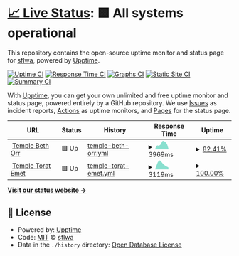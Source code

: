 # [📈 Live Status](https://sflwa.github.io/sflwa-uptime): <!--live status--> **🟩 All systems operational**

This repository contains the open-source uptime monitor and status page for [sflwa](https://sflwa.github.io/sflwa-uptime), powered by [Upptime](https://github.com/upptime/upptime).

[![Uptime CI](https://github.com/sflwa/sflwa-uptime/workflows/Uptime%20CI/badge.svg)](https://github.com/sflwa/sflwa-uptime/actions?query=workflow%3A%22Uptime+CI%22)
[![Response Time CI](https://github.com/sflwa/sflwa-uptime/workflows/Response%20Time%20CI/badge.svg)](https://github.com/sflwa/sflwa-uptime/actions?query=workflow%3A%22Response+Time+CI%22)
[![Graphs CI](https://github.com/sflwa/sflwa-uptime/workflows/Graphs%20CI/badge.svg)](https://github.com/sflwa/sflwa-uptime/actions?query=workflow%3A%22Graphs+CI%22)
[![Static Site CI](https://github.com/sflwa/sflwa-uptime/workflows/Static%20Site%20CI/badge.svg)](https://github.com/sflwa/sflwa-uptime/actions?query=workflow%3A%22Static+Site+CI%22)
[![Summary CI](https://github.com/sflwa/sflwa-uptime/workflows/Summary%20CI/badge.svg)](https://github.com/sflwa/sflwa-uptime/actions?query=workflow%3A%22Summary+CI%22)

With [Upptime](https://upptime.js.org), you can get your own unlimited and free uptime monitor and status page, powered entirely by a GitHub repository. We use [Issues](https://github.com/sflwa/sflwa-uptime/issues) as incident reports, [Actions](https://github.com/sflwa/sflwa-uptime/actions) as uptime monitors, and [Pages](https://sflwa.github.io/sflwa-uptime) for the status page.

<!--start: status pages-->
<!-- This summary is generated by Upptime (https://github.com/upptime/upptime) -->
<!-- Do not edit this manually, your changes will be overwritten -->
<!-- prettier-ignore -->
| URL | Status | History | Response Time | Uptime |
| --- | ------ | ------- | ------------- | ------ |
| <img alt="" src="https://favicons.githubusercontent.com/www.templebethorr.org" height="13"> [Temple Beth Orr](https://www.templebethorr.org) | 🟩 Up | [temple-beth-orr.yml](https://github.com/sflwa/sflwa-uptime/commits/HEAD/history/temple-beth-orr.yml) | <details><summary><img alt="Response time graph" src="./graphs/temple-beth-orr/response-time-week.png" height="20"> 3969ms</summary><br><a href="https://sflwa.github.io/sflwa-uptime/history/temple-beth-orr"><img alt="Response time 3969" src="https://img.shields.io/endpoint?url=https%3A%2F%2Fraw.githubusercontent.com%2Fsflwa%2Fsflwa-uptime%2FHEAD%2Fapi%2Ftemple-beth-orr%2Fresponse-time.json"></a><br><a href="https://sflwa.github.io/sflwa-uptime/history/temple-beth-orr"><img alt="24-hour response time 568" src="https://img.shields.io/endpoint?url=https%3A%2F%2Fraw.githubusercontent.com%2Fsflwa%2Fsflwa-uptime%2FHEAD%2Fapi%2Ftemple-beth-orr%2Fresponse-time-day.json"></a><br><a href="https://sflwa.github.io/sflwa-uptime/history/temple-beth-orr"><img alt="7-day response time 3969" src="https://img.shields.io/endpoint?url=https%3A%2F%2Fraw.githubusercontent.com%2Fsflwa%2Fsflwa-uptime%2FHEAD%2Fapi%2Ftemple-beth-orr%2Fresponse-time-week.json"></a><br><a href="https://sflwa.github.io/sflwa-uptime/history/temple-beth-orr"><img alt="30-day response time 3969" src="https://img.shields.io/endpoint?url=https%3A%2F%2Fraw.githubusercontent.com%2Fsflwa%2Fsflwa-uptime%2FHEAD%2Fapi%2Ftemple-beth-orr%2Fresponse-time-month.json"></a><br><a href="https://sflwa.github.io/sflwa-uptime/history/temple-beth-orr"><img alt="1-year response time 3969" src="https://img.shields.io/endpoint?url=https%3A%2F%2Fraw.githubusercontent.com%2Fsflwa%2Fsflwa-uptime%2FHEAD%2Fapi%2Ftemple-beth-orr%2Fresponse-time-year.json"></a></details> | <details><summary><a href="https://sflwa.github.io/sflwa-uptime/history/temple-beth-orr">82.41%</a></summary><a href="https://sflwa.github.io/sflwa-uptime/history/temple-beth-orr"><img alt="All-time uptime 82.41%" src="https://img.shields.io/endpoint?url=https%3A%2F%2Fraw.githubusercontent.com%2Fsflwa%2Fsflwa-uptime%2FHEAD%2Fapi%2Ftemple-beth-orr%2Fuptime.json"></a><br><a href="https://sflwa.github.io/sflwa-uptime/history/temple-beth-orr"><img alt="24-hour uptime 100.00%" src="https://img.shields.io/endpoint?url=https%3A%2F%2Fraw.githubusercontent.com%2Fsflwa%2Fsflwa-uptime%2FHEAD%2Fapi%2Ftemple-beth-orr%2Fuptime-day.json"></a><br><a href="https://sflwa.github.io/sflwa-uptime/history/temple-beth-orr"><img alt="7-day uptime 82.41%" src="https://img.shields.io/endpoint?url=https%3A%2F%2Fraw.githubusercontent.com%2Fsflwa%2Fsflwa-uptime%2FHEAD%2Fapi%2Ftemple-beth-orr%2Fuptime-week.json"></a><br><a href="https://sflwa.github.io/sflwa-uptime/history/temple-beth-orr"><img alt="30-day uptime 82.41%" src="https://img.shields.io/endpoint?url=https%3A%2F%2Fraw.githubusercontent.com%2Fsflwa%2Fsflwa-uptime%2FHEAD%2Fapi%2Ftemple-beth-orr%2Fuptime-month.json"></a><br><a href="https://sflwa.github.io/sflwa-uptime/history/temple-beth-orr"><img alt="1-year uptime 82.41%" src="https://img.shields.io/endpoint?url=https%3A%2F%2Fraw.githubusercontent.com%2Fsflwa%2Fsflwa-uptime%2FHEAD%2Fapi%2Ftemple-beth-orr%2Fuptime-year.json"></a></details>
| <img alt="" src="https://favicons.githubusercontent.com/www.templetoratemet.org" height="13"> [Temple Torat Emet](https://www.templetoratemet.org) | 🟩 Up | [temple-torat-emet.yml](https://github.com/sflwa/sflwa-uptime/commits/HEAD/history/temple-torat-emet.yml) | <details><summary><img alt="Response time graph" src="./graphs/temple-torat-emet/response-time-week.png" height="20"> 3119ms</summary><br><a href="https://sflwa.github.io/sflwa-uptime/history/temple-torat-emet"><img alt="Response time 3119" src="https://img.shields.io/endpoint?url=https%3A%2F%2Fraw.githubusercontent.com%2Fsflwa%2Fsflwa-uptime%2FHEAD%2Fapi%2Ftemple-torat-emet%2Fresponse-time.json"></a><br><a href="https://sflwa.github.io/sflwa-uptime/history/temple-torat-emet"><img alt="24-hour response time 4926" src="https://img.shields.io/endpoint?url=https%3A%2F%2Fraw.githubusercontent.com%2Fsflwa%2Fsflwa-uptime%2FHEAD%2Fapi%2Ftemple-torat-emet%2Fresponse-time-day.json"></a><br><a href="https://sflwa.github.io/sflwa-uptime/history/temple-torat-emet"><img alt="7-day response time 3119" src="https://img.shields.io/endpoint?url=https%3A%2F%2Fraw.githubusercontent.com%2Fsflwa%2Fsflwa-uptime%2FHEAD%2Fapi%2Ftemple-torat-emet%2Fresponse-time-week.json"></a><br><a href="https://sflwa.github.io/sflwa-uptime/history/temple-torat-emet"><img alt="30-day response time 3119" src="https://img.shields.io/endpoint?url=https%3A%2F%2Fraw.githubusercontent.com%2Fsflwa%2Fsflwa-uptime%2FHEAD%2Fapi%2Ftemple-torat-emet%2Fresponse-time-month.json"></a><br><a href="https://sflwa.github.io/sflwa-uptime/history/temple-torat-emet"><img alt="1-year response time 3119" src="https://img.shields.io/endpoint?url=https%3A%2F%2Fraw.githubusercontent.com%2Fsflwa%2Fsflwa-uptime%2FHEAD%2Fapi%2Ftemple-torat-emet%2Fresponse-time-year.json"></a></details> | <details><summary><a href="https://sflwa.github.io/sflwa-uptime/history/temple-torat-emet">100.00%</a></summary><a href="https://sflwa.github.io/sflwa-uptime/history/temple-torat-emet"><img alt="All-time uptime 100.00%" src="https://img.shields.io/endpoint?url=https%3A%2F%2Fraw.githubusercontent.com%2Fsflwa%2Fsflwa-uptime%2FHEAD%2Fapi%2Ftemple-torat-emet%2Fuptime.json"></a><br><a href="https://sflwa.github.io/sflwa-uptime/history/temple-torat-emet"><img alt="24-hour uptime 100.00%" src="https://img.shields.io/endpoint?url=https%3A%2F%2Fraw.githubusercontent.com%2Fsflwa%2Fsflwa-uptime%2FHEAD%2Fapi%2Ftemple-torat-emet%2Fuptime-day.json"></a><br><a href="https://sflwa.github.io/sflwa-uptime/history/temple-torat-emet"><img alt="7-day uptime 100.00%" src="https://img.shields.io/endpoint?url=https%3A%2F%2Fraw.githubusercontent.com%2Fsflwa%2Fsflwa-uptime%2FHEAD%2Fapi%2Ftemple-torat-emet%2Fuptime-week.json"></a><br><a href="https://sflwa.github.io/sflwa-uptime/history/temple-torat-emet"><img alt="30-day uptime 100.00%" src="https://img.shields.io/endpoint?url=https%3A%2F%2Fraw.githubusercontent.com%2Fsflwa%2Fsflwa-uptime%2FHEAD%2Fapi%2Ftemple-torat-emet%2Fuptime-month.json"></a><br><a href="https://sflwa.github.io/sflwa-uptime/history/temple-torat-emet"><img alt="1-year uptime 100.00%" src="https://img.shields.io/endpoint?url=https%3A%2F%2Fraw.githubusercontent.com%2Fsflwa%2Fsflwa-uptime%2FHEAD%2Fapi%2Ftemple-torat-emet%2Fuptime-year.json"></a></details>

<!--end: status pages-->

[**Visit our status website →**](https://sflwa.github.io/sflwa-uptime)

## 📄 License

- Powered by: [Upptime](https://github.com/upptime/upptime)
- Code: [MIT](./LICENSE) © [sflwa](https://sflwa.github.io/sflwa-uptime)
- Data in the `./history` directory: [Open Database License](https://opendatacommons.org/licenses/odbl/1-0/)
